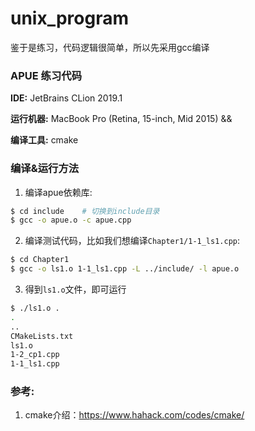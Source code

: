 # unix_program
鉴于是练习，代码逻辑很简单，所以先采用gcc编译

### APUE 练习代码
**IDE:** JetBrains CLion 2019.1

**运行机器:** MacBook Pro (Retina, 15-inch, Mid 2015) &&

**编译工具:** cmake

### 编译&运行方法
1. 编译apue依赖库:
```bash
$ cd include    # 切换到include目录
$ gcc -o apue.o -c apue.cpp
```
2. 编译测试代码，比如我们想编译`Chapter1/1-1_ls1.cpp`:
```bash
$ cd Chapter1
$ gcc -o ls1.o 1-1_ls1.cpp -L ../include/ -l apue.o
```
3. 得到`ls1.o`文件，即可运行
```bash
$ ./ls1.o .
.
..
CMakeLists.txt
ls1.o
1-2_cp1.cpp
1-1_ls1.cpp
```


### 参考:
1. cmake介绍：https://www.hahack.com/codes/cmake/